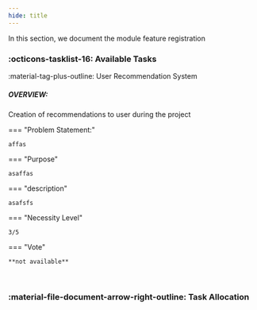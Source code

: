 ```yaml
---
hide: title
---
```


In this section, we document the module feature registration

### :octicons-tasklist-16: **Available Tasks**

:material-tag-plus-outline: User Recommendation System

##### OVERVIEW: 

Creation of recommendations to user during the project

=== "Problem Statement:"

	affas

=== "Purpose"

	asaffas

=== "description"

	asafsfs 

=== "Necessity Level"

	3/5

=== "Vote"
	
	**not available**

<br>


### :material-file-document-arrow-right-outline: **Task Allocation**



